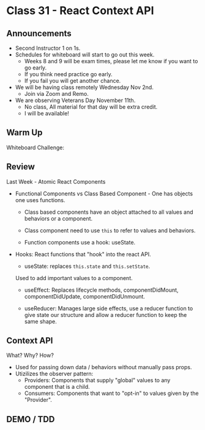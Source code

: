 # Class 31 - React Context API

## Announcements

* Second Instructor 1 on 1s.
* Schedules for whiteboard will start to go out this week.
  * Weeks 8 and 9 will be exam times, please let me know if you want to go early.
  * If you think need practice go early.
  * If you fail you will get another chance.
* We will be having class remotely Wednesday Nov 2nd.
  * Join via Zoom and Remo.
* We are observing Veterans Day November 11th.
  * No class, All material for that day will be extra credit.
  * I will be available!

## Warm Up

Whiteboard Challenge:

## Review

Last Week - Atomic React Components

* Functional Components vs Class Based Component - One has objects one uses functions.

  * Class based components have an object attached to all values and behaviors or a component.

  * Class component need to use `this` to refer to values and behaviors.

  * Function components use a hook: useState.

* Hooks: React functions that "hook" into the react API.

  * useState: replaces `this.state` and `this.setState`.

   Used to add important values to a component.

  * useEffect:  Replaces lifecycle methods, componentDidMount, componentDidUpdate, componentDidUnmount.

  * useReducer: Manages large side effects, use a reducer function to give state our structure and allow a reducer function to keep the same shape.

## Context API

What? Why? How?

* Used for passing down data / behaviors without manually pass props.
* Utizilizes the observer pattern:
  * Providers: Components that supply "global" values to any component that is a child.
  * Consumers: Components that want to "opt-in" to values given by the "Provider".

## DEMO / TDD
